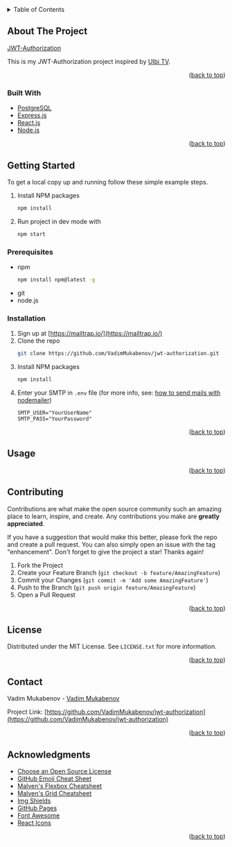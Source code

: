 <div id="top"></div>

<!-- TABLE OF CONTENTS -->
<details>
  <summary>Table of Contents</summary>
  <ol>
    <li>
      <a href="#about-the-project">About The Project</a>
      <ul>
        <li><a href="#built-with">Built With</a></li>
      </ul>
    </li>
    <li>
      <a href="#getting-started">Getting Started</a>
      <ul>
        <li><a href="#prerequisites">Prerequisites</a></li>
        <li><a href="#installation">Installation</a></li>
      </ul>
    </li>
    <li><a href="#usage">Usage</a></li>
    <li><a href="#contributing">Contributing</a></li>
    <li><a href="#license">License</a></li>
    <li><a href="#contact">Contact</a></li>
    <li><a href="#acknowledgments">Acknowledgments</a></li>
  </ol>
</details>



<!-- ABOUT THE PROJECT -->
## About The Project

[JWT-Authorization](https://github.com/VadimMukabenov/jwt-authorization)

This is my JWT-Authorization project inspired by [Ulbi TV](https://github.com/utimur/fullstack-jwt-auth).  

<p align="right">(<a href="#top">back to top</a>)</p>



### Built With

<!-- * [Next.js](https://nextjs.org/) -->
* [PostgreSQL](https://www.postgresql.org/)
* [Express.js](https://expressjs.com/)
* [React.js](https://reactjs.org/)
* [Node.js](https://nodejs.org/en/)

<p align="right">(<a href="#top">back to top</a>)</p>



<!-- GETTING STARTED -->
## Getting Started
To get a local copy up and running follow these simple example steps.
1. Install NPM packages
   ```sh
   npm install
   ```
2. Run project in dev mode with
   ```sh
   npm start
   ```

### Prerequisites

* npm
  ```sh
  npm install npm@latest -g
  ```
* git
* node.js

### Installation

1. Sign up at [https://mailtrap.io/](https://mailtrap.io/)
2. Clone the repo
   ```sh
   git clone https://github.com/VadimMukabenov/jwt-authorization.git
   ```
3. Install NPM packages
   ```sh
   npm install
   ```
4. Enter your SMTP in `.env` file (for more info, see: [how to send mails with nodemailer](https://mailtrap.io/blog/sending-emails-with-nodemailer/))
   ```dotenv
   SMTP_USER="YourUserName"
   SMTP_PASS="YourPassword"
   ```

<p align="right">(<a href="#top">back to top</a>)</p>



<!-- USAGE EXAMPLES -->
## Usage

<p align="right">(<a href="#top">back to top</a>)</p>


<!-- CONTRIBUTING -->
## Contributing

Contributions are what make the open source community such an amazing place to learn, inspire, and create. Any contributions you make are **greatly appreciated**.

If you have a suggestion that would make this better, please fork the repo and create a pull request. You can also simply open an issue with the tag "enhancement".
Don't forget to give the project a star! Thanks again!

1. Fork the Project
2. Create your Feature Branch (`git checkout -b feature/AmazingFeature`)
3. Commit your Changes (`git commit -m 'Add some AmazingFeature'`)
4. Push to the Branch (`git push origin feature/AmazingFeature`)
5. Open a Pull Request

<p align="right">(<a href="#top">back to top</a>)</p>



<!-- LICENSE -->
## License

Distributed under the MIT License. See `LICENSE.txt` for more information.

<p align="right">(<a href="#top">back to top</a>)</p>



<!-- CONTACT -->
## Contact

Vadim Mukabenov - [Vadim Mukabenov](https://vk.com/id140846843)

Project Link: [https://github.com/VadimMukabenov/jwt-authorization](https://github.com/VadimMukabenov/jwt-authorization)

<p align="right">(<a href="#top">back to top</a>)</p>



<!-- ACKNOWLEDGMENTS -->
## Acknowledgments

* [Choose an Open Source License](https://choosealicense.com)
* [GitHub Emoji Cheat Sheet](https://www.webpagefx.com/tools/emoji-cheat-sheet)
* [Malven's Flexbox Cheatsheet](https://flexbox.malven.co/)
* [Malven's Grid Cheatsheet](https://grid.malven.co/)
* [Img Shields](https://shields.io)
* [GitHub Pages](https://pages.github.com)
* [Font Awesome](https://fontawesome.com)
* [React Icons](https://react-icons.github.io/react-icons/search)

<p align="right">(<a href="#top">back to top</a>)</p>
